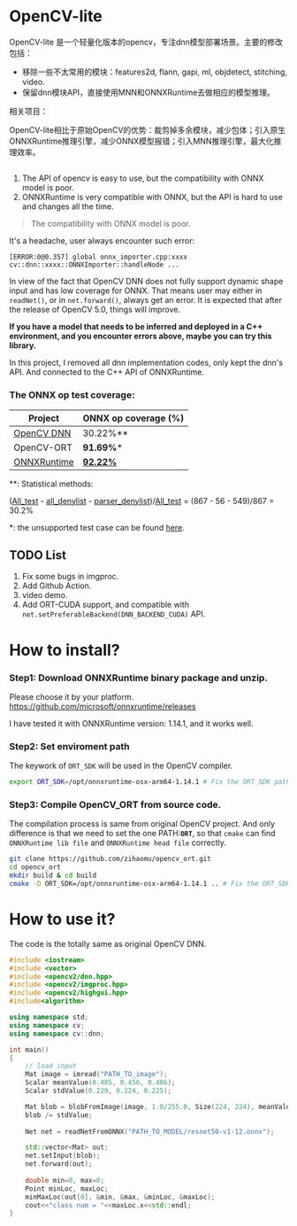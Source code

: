 # OpenCV-lite
OpenCV-lite 是一个轻量化版本的opencv，专注dnn模型部署场景。主要的修改包括：
- 移除一些不太常用的模块：features2d, flann, gapi, ml, objdetect, stitching, video.
- 保留dnn模块API，直接使用MNN和ONNXRuntime去做相应的模型推理。

相关项目：

OpenCV-lite相比于原始OpenCV的优势：裁剪掉多余模块，减少包体；引入原生ONNXRuntime推理引擎，减少ONNX模型报错；引入MNN推理引擎，最大化推理效率。


## 

1. The API of opencv is easy to use, but the compatibility with ONNX model is poor.  
2. ONNXRuntime is very compatible with ONNX, but the API is hard to use and changes all the time.

> The compatibility with ONNX model is poor.

It's a headache, user always encounter such error:
```angular2html
[ERROR:0@0.357] global onnx_importer.cpp:xxxx cv::dnn::xxxx::ONNXImporter::handleNode ...
```
In view of the fact that OpenCV DNN does not fully support dynamic shape input and has low coverage for ONNX. That means user may either in `readNet()`, or in `net.forward()`, always get an error.
It is expected that after the release of OpenCV 5.0, things will improve.

**If you have a model that needs to be inferred and deployed in a C++ environment, and you encounter errors above, maybe you can try this library.**

In this project, I removed all dnn implementation codes, only kept the dnn's API. 
And connected to the C++ API of ONNXRuntime.

### The ONNX op test coverage:
| Project                                                             | ONNX op coverage (%)                             |
|---------------------------------------------------------------------|--------------------------------------------------|
| [OpenCV DNN](https://github.com/opencv/opencv/tree/4.x/modules/dnn) | 30.22%**                                         |
| OpenCV-ORT                                                          | **91.69%***                                      |
| [ONNXRuntime](https://github.com/microsoft/onnxruntime)     | [**92.22%**](http://onnx.ai/backend-scoreboard/) |

**: Statistical methods:

([All_test](https://github.com/opencv/opencv/blob/4.x/modules/dnn/test/test_onnx_conformance.cpp#L33) - [all_denylist](https://github.com/opencv/opencv/blob/4.x/modules/dnn/test/test_onnx_conformance_layer_filter_opencv_all_denylist.inl.hpp) - [parser_denylist](https://github.com/opencv/opencv/blob/4.x/modules/dnn/test/test_onnx_conformance_layer_parser_denylist.inl.hpp))/[All_test](https://github.com/opencv/opencv/blob/4.x/modules/dnn/test/test_onnx_conformance.cpp#L33)
= (867 - 56 - 549)/867 = 30.2%

*: the unsupported test case can be found [here](https://github.com/zihaomu/opencv_ort/blob/main/modules/dnn/test/test_onnx_conformance_denylist.inl.hpp).

## TODO List
1. Fix some bugs in imgproc.
2. Add Github Action.
3. video demo.
4. Add ORT-CUDA support, and compatible with `net.setPreferableBackend(DNN_BACKEND_CUDA)` API.

# How to install?

### Step1: Download ONNXRuntime binary package and unzip.
Please choose it by your platform.
https://github.com/microsoft/onnxruntime/releases

I have tested it with ONNXRuntime version: 1.14.1, and it works well.

### Step2: Set enviroment path
The keywork of `ORT_SDK` will be used in the OpenCV compiler.
```bash
export ORT_SDK=/opt/onnxruntime-osx-arm64-1.14.1 # Fix the ORT_SDK path.
```
### Step3: Compile OpenCV_ORT from source code.
The compilation process is same from original OpenCV project.
And only difference is that we need to set the one PATH:**`ORT`**, so that `cmake` can find `ONNXRuntime lib file` and `ONNXRuntime head file` correctly.

```bash
git clone https://github.com/zihaomu/opencv_ort.git
cd opencv_ort
mkdir build & cd build
cmake -D ORT_SDK=/opt/onnxruntime-osx-arm64-1.14.1 .. # Fix the ORT_SDK path.
```

# How to use it?
The code is the totally same as original OpenCV DNN.
```C++
#include <iostream>
#include <vector>
#include <opencv2/dnn.hpp>
#include <opencv2/imgproc.hpp>
#include <opencv2/highgui.hpp>
#include<algorithm>

using namespace std;
using namespace cv;
using namespace cv::dnn;

int main()
{
    // load input
    Mat image = imread("PATH_TO_image");
    Scalar meanValue(0.485, 0.456, 0.406);
    Scalar stdValue(0.229, 0.224, 0.225);

    Mat blob = blobFromImage(image, 1.0/255.0, Size(224, 224), meanValue, true);
    blob /= stdValue;
    
    Net net = readNetFromONNX("PATH_TO_MODEL/resnet50-v1-12.onnx");

    std::vector<Mat> out;
    net.setInput(blob);
    net.forward(out);
    
    double min=0, max=0;
    Point minLoc, maxLoc;
    minMaxLoc(out[0], &min, &max, &minLoc, &maxLoc);
    cout<<"class num = "<<maxLoc.x<<std::endl;
}
```
